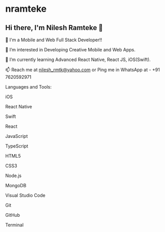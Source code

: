 # nramteke

## Hi there, I'm Nilesh Ramteke 👋 

👋 I'm a Mobile and Web Full Stack Developer!!

👀 I’m interested in Developing Creative Mobile and Web Apps.

🌱 I’m currently learning Advanced React Native, React JS, iOS(Swift).

📫 Reach me at nilesh_rmtk@yahoo.com or Ping me in WhatsApp at - +91 7620592971

Languages and Tools:

iOS

React Native 

Swift

React

JavaScript

TypeScript

HTML5

CSS3

Node.js

MongoDB

Visual Studio Code

Git

GitHub

Terminal


